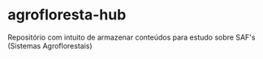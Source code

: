 # agrofloresta-hub
Repositório com intuito de armazenar conteúdos para estudo sobre SAF's (Sistemas Agroflorestais)
